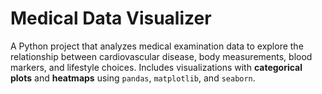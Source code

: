 # Medical Data Visualizer

A Python project that analyzes medical examination data to explore the relationship between cardiovascular disease, body measurements, blood markers, and lifestyle choices. Includes visualizations with **categorical plots** and **heatmaps** using `pandas`, `matplotlib`, and `seaborn`.
